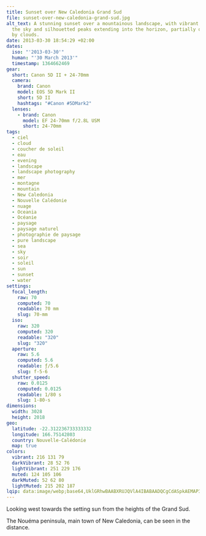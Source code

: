 ```yaml
---
title: Sunset over New Caledonia Grand Sud
file: sunset-over-new-caledonia-grand-sud.jpg
alt_text: A stunning sunset over a mountainous landscape, with vibrant colors in
  the sky and silhouetted peaks extending into the horizon, partially obscured
  by clouds.
date: 2013-03-30 18:54:29 +02:00
dates:
  iso: "'2013-03-30'"
  human: "'30 March 2013'"
  timestamp: 1364662469
gear:
  short: Canon 5D II + 24-70mm
  camera:
    brand: Canon
    model: EOS 5D Mark II
    short: 5D II
    hashtags: "#Canon #5DMark2"
  lenses:
    - brand: Canon
      model: EF 24-70mm f/2.8L USM
      short: 24-70mm
tags:
  - ciel
  - cloud
  - coucher de soleil
  - eau
  - evening
  - landscape
  - landscape photography
  - mer
  - montagne
  - mountain
  - New Caledonia
  - Nouvelle Calédonie
  - nuage
  - Oceania
  - Océanie
  - paysage
  - paysage naturel
  - photographie de paysage
  - pure landscape
  - sea
  - sky
  - soir
  - soleil
  - sun
  - sunset
  - water
settings:
  focal_length:
    raw: 70
    computed: 70
    readable: 70 mm
    slug: 70-mm
  iso:
    raw: 320
    computed: 320
    readable: "320"
    slug: "320"
  aperture:
    raw: 5.6
    computed: 5.6
    readable: ƒ/5.6
    slug: f-5-6
  shutter_speed:
    raw: 0.0125
    computed: 0.0125
    readable: 1/80 s
    slug: 1-80-s
dimensions:
  width: 3028
  height: 2018
geo:
  latitude: -22.312236733333332
  longitude: 166.75142803
  country: Nouvelle-Calédonie
  map: true
colors:
  vibrant: 216 131 79
  darkVibrant: 28 52 76
  lightVibrant: 251 229 176
  muted: 124 105 106
  darkMuted: 52 62 80
  lightMuted: 215 202 187
lqip: data:image/webp;base64,UklGRhwBAABXRUJQVlA4IBABAADQCgCdASpkAEMAP3Guxl00rjozK/YrQ0AuCWMDsB1VBA54kw8dEpj9S5W70D9BFCnjkrf9uXzx2kUIK59oF6xWXCPBQyJn3WRX9jNA54BlLX1bRY0+O73Vjm2/tKItAAD244vxxMylLDdo46DCSJZ0yRSRnp9kCv3Qn1ZvYyHIppcqs7+Qn4S5dFwGnW2Q3WfoYDItpc8IexvJbwRpkAyJrr9qxo37Xe3HK/9k38+sHjB+BwV9BiawEcx5xNASqdkSLeLOMwMX9uGPHNfWDBP6C6IpHua/OP1r8ZkTCqj7v8mEo9PNWgytyMfRy647fYA4FQB+xIq6+ZBaShZEl0EC9UtKFCYP7nAKOXc/oAAAAA==
---
```


Looking west towards the setting sun from the heights of the Grand Sud.

The Nouéma peninsula, main town of New Caledonia, can be seen in the distance.
